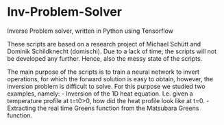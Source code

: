 # Inv-Problem-Solver
Inverse Problem solver, written in Python using Tensorflow

These scripts are based on a research project of Michael Schütt and Dominik Schildknecht (domischi). Due to a lack of time, the scripts will not be developed any further. Hence, also the messy state of the scripts.

The main purpose of the scripts is to train a neural network to invert operations, for which the forward solution is easy to obtain, however, the inversion problem is difficult to solve. For this purpose we studied two examples, namely:
    - Inversion of the 1D heat equation. I.e. given a temperature profile at t=t0>0, how did the heat profile look like at t=0.
    - Extracting the real time Greens function from the Matsubara Greens function.
